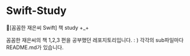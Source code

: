 # Swift-Study
📘[꼼꼼한 재은씨 Swift] 책 study +_+

꼼꼼한 재은씨의 책 1,2,3 편을 공부했던 레포지토리입니다. : )
각각의 sub파일마다 README.md가 있습니다.
